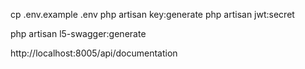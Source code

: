
cp .env.example .env
php artisan key:generate
php artisan jwt:secret

php artisan l5-swagger:generate

http://localhost:8005/api/documentation

